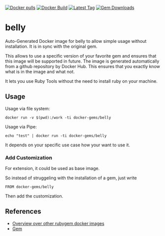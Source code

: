 [![Docker pulls](https://img.shields.io/docker/pulls/rubygem/belly.svg)](https://hub.docker.com/r/rubygem/belly/)
[![Docker Build](https://img.shields.io/docker/automated/rubygem/belly.svg)](https://hub.docker.com/r/rubygem/belly/)
[![Latest Tag](https://img.shields.io/github/tag/docker-rubygem/belly.svg)](https://hub.docker.com/r/rubygem/belly/)
[![Gem Downloads](https://img.shields.io/gem/dt/belly.svg)](https://rubygems.org/gems/belly/)
# belly

Auto-Generated Docker image for belly to allow simple usage without installation.
It is in sync with the original gem.

This allows to use a specific version of your favorite gem and ensures that this image will be supported in future.
The image is generated automatically from a github repository by Docker Hub.
This ensures that you exactly know what is in the image and what not.

It lets you use Ruby Tools without the need to install ruby on your machine.

## Usage

Usage via file system:

`docker run -v $(pwd):/work -ti docker-gems/belly`

Usage via Pipe:

`echo "test" | docker run -ti docker-gems/belly`

It depends on your specific use case how your want to use it.

### Add Customization

For extension, it could be used as base image.

So instead of struggeling with the installation of a gem, just write

`FROM docker-gems/belly`

Then add the customization.

## References

 - [Overview over other rubygem docker images](https://github.com/thinkbot/docker-rubygem)
 - [Gem](https://rubygems.org/gems/belly/)

